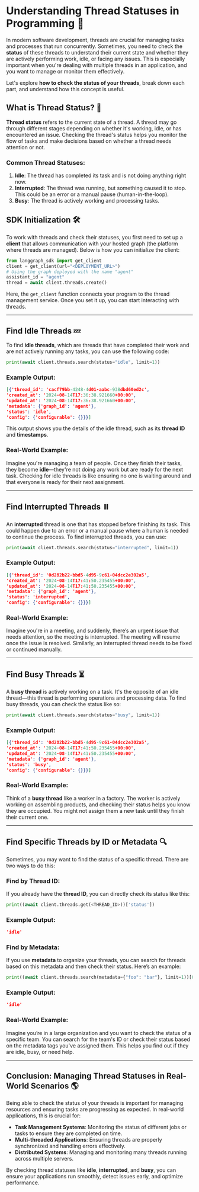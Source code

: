 # Understanding Thread Statuses in Programming 🧵

In modern software development, threads are crucial for managing tasks and processes that run concurrently. Sometimes, you need to check the **status** of these threads to understand their current state and whether they are actively performing work, idle, or facing any issues. This is especially important when you're dealing with multiple threads in an application, and you want to manage or monitor them effectively.

Let's explore **how to check the status of your threads**, break down each part, and understand how this concept is useful.

## What is Thread Status? 🔄

**Thread status** refers to the current state of a thread. A thread may go through different stages depending on whether it's working, idle, or has encountered an issue. Checking the thread's status helps you monitor the flow of tasks and make decisions based on whether a thread needs attention or not.

### Common Thread Statuses:
1. **Idle**: The thread has completed its task and is not doing anything right now.
2. **Interrupted**: The thread was running, but something caused it to stop. This could be an error or a manual pause (human-in-the-loop).
3. **Busy**: The thread is actively working and processing tasks.

## SDK Initialization 🛠️

To work with threads and check their statuses, you first need to set up a **client** that allows communication with your hosted graph (the platform where threads are managed). Below is how you can initialize the client:

```python
from langgraph_sdk import get_client
client = get_client(url="<DEPLOYMENT_URL>")
# Using the graph deployed with the name "agent"
assistant_id = "agent"
thread = await client.threads.create()
```

Here, the `get_client` function connects your program to the thread management service. Once you set it up, you can start interacting with threads.

---

## Find Idle Threads 💤

To find **idle threads**, which are threads that have completed their work and are not actively running any tasks, you can use the following code:

```python
print(await client.threads.search(status="idle", limit=1))
```

### Example Output:
```json
[{'thread_id': 'cacf79bb-4248-4d01-aabc-938dbd60ed2c',
'created_at': '2024-08-14T17:36:38.921660+00:00',
'updated_at': '2024-08-14T17:36:38.921660+00:00',
'metadata': {'graph_id': 'agent'},
'status': 'idle',
'config': {'configurable': {}}}]
```

This output shows you the details of the idle thread, such as its **thread ID** and **timestamps**.

### Real-World Example:
Imagine you're managing a team of people. Once they finish their tasks, they become **idle**—they're not doing any work but are ready for the next task. Checking for idle threads is like ensuring no one is waiting around and that everyone is ready for their next assignment.

---

## Find Interrupted Threads ⏸️

An **interrupted** thread is one that has stopped before finishing its task. This could happen due to an error or a manual pause where a human is needed to continue the process. To find interrupted threads, you can use:

```python
print(await client.threads.search(status="interrupted", limit=1))
```

### Example Output:
```json
[{'thread_id': '0d282b22-bbd5-4d95-9c61-04dcc2e302a5',
'created_at': '2024-08-14T17:41:50.235455+00:00',
'updated_at': '2024-08-14T17:41:50.235455+00:00',
'metadata': {'graph_id': 'agent'},
'status': 'interrupted',
'config': {'configurable': {}}}]
```

### Real-World Example:
Imagine you're in a meeting, and suddenly, there’s an urgent issue that needs attention, so the meeting is interrupted. The meeting will resume once the issue is resolved. Similarly, an interrupted thread needs to be fixed or continued manually.

---

## Find Busy Threads ⏳

A **busy thread** is actively working on a task. It's the opposite of an idle thread—this thread is performing operations and processing data. To find busy threads, you can check the status like so:

```python
print(await client.threads.search(status="busy", limit=1))
```

### Example Output:
```json
[{'thread_id': '0d282b22-bbd5-4d95-9c61-04dcc2e302a5',
'created_at': '2024-08-14T17:41:50.235455+00:00',
'updated_at': '2024-08-14T17:41:50.235455+00:00',
'metadata': {'graph_id': 'agent'},
'status': 'busy',
'config': {'configurable': {}}}]
```

### Real-World Example:
Think of a **busy thread** like a worker in a factory. The worker is actively working on assembling products, and checking their status helps you know they are occupied. You might not assign them a new task until they finish their current one.

---

## Find Specific Threads by ID or Metadata 🔍

Sometimes, you may want to find the status of a specific thread. There are two ways to do this:

### Find by Thread ID:
If you already have the **thread ID**, you can directly check its status like this:

```python
print((await client.threads.get(<THREAD_ID>))['status'])
```

### Example Output:
```json
'idle'
```

### Find by Metadata:
If you use **metadata** to organize your threads, you can search for threads based on this metadata and then check their status. Here’s an example:

```python
print((await client.threads.search(metadata={"foo": "bar"}, limit=1))[0]['status'])
```

### Example Output:
```json
'idle'
```

### Real-World Example:
Imagine you’re in a large organization and you want to check the status of a specific team. You can search for the team's ID or check their status based on the metadata tags you've assigned them. This helps you find out if they are idle, busy, or need help.

---

## Conclusion: Managing Thread Statuses in Real-World Scenarios 🌎

Being able to check the status of your threads is important for managing resources and ensuring tasks are progressing as expected. In real-world applications, this is crucial for:
- **Task Management Systems**: Monitoring the status of different jobs or tasks to ensure they are completed on time.
- **Multi-threaded Applications**: Ensuring threads are properly synchronized and handling errors effectively.
- **Distributed Systems**: Managing and monitoring many threads running across multiple servers.

By checking thread statuses like **idle**, **interrupted**, and **busy**, you can ensure your applications run smoothly, detect issues early, and optimize performance.